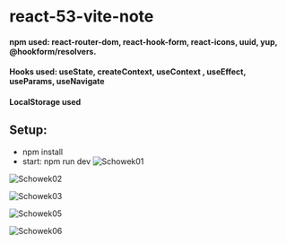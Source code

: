 # react-53-vite-note
#### npm used: react-router-dom, react-hook-form, react-icons, uuid, yup, @hookform/resolvers.
#### Hooks used: useState, createContext, useContext , useEffect, useParams, useNavigate
#### LocalStorage used
## Setup:
* npm install
* start: npm run dev
![Schowek01](https://user-images.githubusercontent.com/61388692/213889564-77afb066-56c5-4792-b2d3-a0cca9650d7d.png)

![Schowek02](https://user-images.githubusercontent.com/61388692/213889568-fec881d2-ef20-4109-a32d-5a07c479655f.png)

![Schowek03](https://user-images.githubusercontent.com/61388692/213889581-ab3f4f81-e55e-48af-8112-7cb7270fa4e9.png)

![Schowek05](https://user-images.githubusercontent.com/61388692/213889591-36589137-61d0-4617-a28a-b9986f6743ba.png)

![Schowek06](https://user-images.githubusercontent.com/61388692/213889595-d684e00f-bde1-4c48-ae9f-36e1952a91d4.png)


